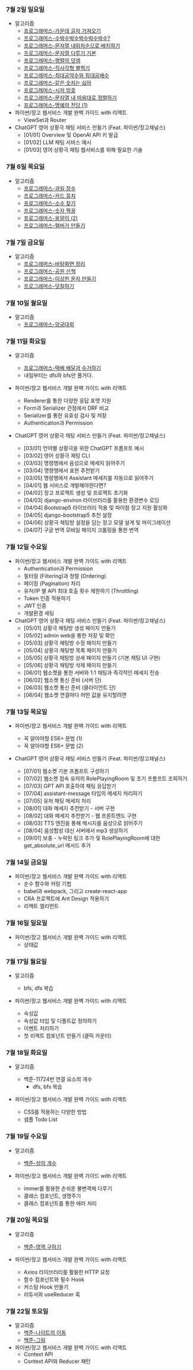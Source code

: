 ### 7월 2일 일요일

- 알고리즘
  - [프로그래머스-가운데 글자 가져오기](https://github.com/sc303030/algorithm_practice/blob/d62d2019a76d34e80cc41487bb0b93123f20d345/%ED%94%84%EB%A1%9C%EA%B7%B8%EB%9E%98%EB%A8%B8%EC%8A%A4/%5B%ED%94%84%EB%A1%9C%EA%B7%B8%EB%9E%98%EB%A8%B8%EC%8A%A4%5D%20%EA%B0%80%EC%9A%B4%EB%8D%B0%20%EA%B8%80%EC%9E%90%20%EA%B0%80%EC%A0%B8%EC%98%A4%EA%B8%B0%20%ED%8C%8C%EC%9D%B4%EC%8D%AC.md)
  - [프로그래머스-수박수박수박수박수박수?](https://github.com/sc303030/algorithm_practice/blob/1c292929c0bcaa1da9ac6299f5b1897763c92f68/%ED%94%84%EB%A1%9C%EA%B7%B8%EB%9E%98%EB%A8%B8%EC%8A%A4/%5B%ED%94%84%EB%A1%9C%EA%B7%B8%EB%9E%98%EB%A8%B8%EC%8A%A4%5D%20%EC%88%98%EB%B0%95%EC%88%98%EB%B0%95%EC%88%98%EB%B0%95%EC%88%98%EB%B0%95%EC%88%98%EB%B0%95%EC%88%98%20%ED%8C%8C%EC%9D%B4%EC%8D%AC.md)
  - [프로그래머스-문자열 내림차순으로 배치하기](https://github.com/sc303030/algorithm_practice/blob/693b982502a2367ae9e04650c3ea1938a3f3c551/%ED%94%84%EB%A1%9C%EA%B7%B8%EB%9E%98%EB%A8%B8%EC%8A%A4/%5B%ED%94%84%EB%A1%9C%EA%B7%B8%EB%9E%98%EB%A8%B8%EC%8A%A4%5D%20%EB%AC%B8%EC%9E%90%EC%97%B4%20%EB%82%B4%EB%A6%BC%EC%B0%A8%EC%88%9C%EC%9C%BC%EB%A1%9C%20%EB%B0%B0%EC%B9%98%ED%95%98%EA%B8%B0%20%ED%8C%8C%EC%9D%B4%EC%8D%AC.md)
  - [프로그래머스-문자열 다루기 기본](https://github.com/sc303030/algorithm_practice/blob/030dff5e1821e2cff02ae4eeb6220fee519bac5c/%ED%94%84%EB%A1%9C%EA%B7%B8%EB%9E%98%EB%A8%B8%EC%8A%A4/%5B%ED%94%84%EB%A1%9C%EA%B7%B8%EB%9E%98%EB%A8%B8%EC%8A%A4%5D%20%EB%AC%B8%EC%9E%90%EC%97%B4%20%EB%8B%A4%EB%A3%A8%EA%B8%B0%20%EA%B8%B0%EB%B3%B8%20%ED%8C%8C%EC%9D%B4%EC%8D%AC.md)
  - [프로그래머스-행렬의 덧셈](https://github.com/sc303030/algorithm_practice/blob/056320c90dd60033eb982b9553248c6d163784f2/%ED%94%84%EB%A1%9C%EA%B7%B8%EB%9E%98%EB%A8%B8%EC%8A%A4/%5B%ED%94%84%EB%A1%9C%EA%B7%B8%EB%9E%98%EB%A8%B8%EC%8A%A4%5D%20%ED%96%89%EB%A0%AC%EC%9D%98%20%EB%8D%A7%EC%85%88%20%ED%8C%8C%EC%9D%B4%EC%8D%AC.md)
  - [프로그래머스-직사각형 별찍기](https://github.com/sc303030/algorithm_practice/blob/e2567bc8765886f3e1534dddee5af9a04f3fe371/%ED%94%84%EB%A1%9C%EA%B7%B8%EB%9E%98%EB%A8%B8%EC%8A%A4/%5B%ED%94%84%EB%A1%9C%EA%B7%B8%EB%9E%98%EB%A8%B8%EC%8A%A4%5D%20%EC%A7%81%EC%82%AC%EA%B0%81%ED%98%95%20%EB%B3%84%EC%B0%8D%EA%B8%B0%20%ED%8C%8C%EC%9D%B4%EC%8D%AC.md)
  - [프로그래머스-최대공약수와 최대공배수](https://github.com/sc303030/algorithm_practice/blob/3cd403e9c19e68630829ddd4de3c253f51ac32cc/%ED%94%84%EB%A1%9C%EA%B7%B8%EB%9E%98%EB%A8%B8%EC%8A%A4/%5B%ED%94%84%EB%A1%9C%EA%B7%B8%EB%9E%98%EB%A8%B8%EC%8A%A4%5D%20%EC%B5%9C%EB%8C%80%EA%B3%B5%EC%95%BD%EC%88%98%EC%99%80%20%EC%B5%9C%EC%86%8C%EA%B3%B5%EB%B0%B0%EC%88%98%20%ED%8C%8C%EC%9D%B4%EC%8D%AC.md)
  - [프로그래머스-같은 숫자는 싫어](https://github.com/sc303030/algorithm_practice/blob/dea3bdbe2932effeec140d6c088f472c842e118a/%ED%94%84%EB%A1%9C%EA%B7%B8%EB%9E%98%EB%A8%B8%EC%8A%A4/%5B%ED%94%84%EB%A1%9C%EA%B7%B8%EB%9E%98%EB%A8%B8%EC%8A%A4%5D%20%EA%B0%99%EC%9D%80%20%EC%88%AB%EC%9E%90%EB%8A%94%20%EC%8B%AB%EC%96%B4%20%ED%8C%8C%EC%9D%B4%EC%8D%AC.md)
  - [프로그래머스-시저 암호](https://github.com/sc303030/algorithm_practice/blob/bf5f56b11e5b89f06e33a76a03cdf14ae3f89045/%ED%94%84%EB%A1%9C%EA%B7%B8%EB%9E%98%EB%A8%B8%EC%8A%A4/%5B%ED%94%84%EB%A1%9C%EA%B7%B8%EB%9E%98%EB%A8%B8%EC%8A%A4%5D%20%EC%8B%9C%EC%A0%80%20%EC%95%94%ED%98%B8%20%ED%8C%8C%EC%9D%B4%EC%8D%AC.md)
  - [프로그래머스-문자열 내 마음대로 정렬하기](https://github.com/sc303030/algorithm_practice/blob/34ef38995e45d7a6f7374cc2872dda66e631e2a1/%ED%94%84%EB%A1%9C%EA%B7%B8%EB%9E%98%EB%A8%B8%EC%8A%A4/%5B%ED%94%84%EB%A1%9C%EA%B7%B8%EB%9E%98%EB%A8%B8%EC%8A%A4%5D%20%EB%AC%B8%EC%9E%90%EC%97%B4%20%EB%82%B4%20%EB%A7%88%EC%9D%8C%EB%8C%80%EB%A1%9C%20%EC%A0%95%EB%A0%AC%ED%95%98%EA%B8%B0%20%ED%8C%8C%EC%9D%B4%EC%8D%AC.md)
  - [프로그래머스-명예의 전당 (1)](https://github.com/sc303030/algorithm_practice/blob/3f084fe03a1b5d19c8d2109241dab0b3294fc6b8/%ED%94%84%EB%A1%9C%EA%B7%B8%EB%9E%98%EB%A8%B8%EC%8A%A4/%5B%ED%94%84%EB%A1%9C%EA%B7%B8%EB%9E%98%EB%A8%B8%EC%8A%A4%5D%20%EB%AA%85%EC%98%88%EC%9D%98%20%EC%A0%84%EB%8B%B9%20(1)%20%ED%8C%8C%EC%9D%B4%EC%8D%AC.md)
- 파이썬/장고 웹서비스 개발 완벽 가이드 with 리액트
  - ViewSet과 Router
- ChatGPT 영어 상황극 채팅 서비스 만들기 (Feat. 파이썬/장고채널스)
  - [01/01] Overview 및 OpenAI API 키 발급
  - [01/02] LLM 채팅 서비스 예시
  - [01/03] 영어 상황극 채팅 웹서비스를 위해 필요한 기술

### 7월 6일 목요일

- 알고리즘
  - [프로그래머스-과일 장수](https://github.com/sc303030/algorithm_practice/blob/f93c21cf0dadacc91ffe9848151d860a0f8a3799/%ED%94%84%EB%A1%9C%EA%B7%B8%EB%9E%98%EB%A8%B8%EC%8A%A4/%5B%ED%94%84%EB%A1%9C%EA%B7%B8%EB%9E%98%EB%A8%B8%EC%8A%A4%5D%20%EA%B3%BC%EC%9D%BC%20%EC%9E%A5%EC%88%98%20%ED%8C%8C%EC%9D%B4%EC%8D%AC.md)
  - [프로그래머스-카드 뭉치](https://github.com/sc303030/algorithm_practice/blob/845e3c936e440bf2742a7f3592ad70d94f99b815/%ED%94%84%EB%A1%9C%EA%B7%B8%EB%9E%98%EB%A8%B8%EC%8A%A4/%5B%ED%94%84%EB%A1%9C%EA%B7%B8%EB%9E%98%EB%A8%B8%EC%8A%A4%5D%20%EC%B9%B4%EB%93%9C%20%EB%AD%89%EC%B9%98%20%ED%8C%8C%EC%9D%B4%EC%8D%AC.md)
  - [프로그래머스-소수 찾기](http://github.com/sc303030/algorithm_practice/commit/d3480fe84c8c71fd9fbcfe3d84f583ab825c4611)
  - [프로그래머스-숫자 짝꿍](https://github.com/sc303030/algorithm_practice/blob/a0bb6b4c9694efc26e1b60e2536dc4d7c5aa158d/%ED%94%84%EB%A1%9C%EA%B7%B8%EB%9E%98%EB%A8%B8%EC%8A%A4/%5B%ED%94%84%EB%A1%9C%EA%B7%B8%EB%9E%98%EB%A8%B8%EC%8A%A4%5D%20%EC%88%AB%EC%9E%90%20%EC%A7%9D%EA%BF%8D%20%ED%8C%8C%EC%9D%B4%EC%8D%AC.md)
  - [프로그래머스-옹알이 (2)](https://github.com/sc303030/algorithm_practice/blob/3b94465b7d47c3aa0be011602a6ed2dd3bcc9129/%ED%94%84%EB%A1%9C%EA%B7%B8%EB%9E%98%EB%A8%B8%EC%8A%A4/%5B%ED%94%84%EB%A1%9C%EA%B7%B8%EB%9E%98%EB%A8%B8%EC%8A%A4%5D%20%EC%98%B9%EC%95%8C%EC%9D%B4%20(2)%20%ED%8C%8C%EC%9D%B4%EC%8D%AC.md)
  - [프로그래머스-햄버거 만들기](https://github.com/sc303030/algorithm_practice/blob/6d15526867654d0c19cb3c8bb1e29beaf3484106/%ED%94%84%EB%A1%9C%EA%B7%B8%EB%9E%98%EB%A8%B8%EC%8A%A4/%5B%ED%94%84%EB%A1%9C%EA%B7%B8%EB%9E%98%EB%A8%B8%EC%8A%A4%5D%20%ED%96%84%EB%B2%84%EA%B1%B0%20%EB%A7%8C%EB%93%A4%EA%B8%B0%20%ED%8C%8C%EC%9D%B4%EC%8D%AC.md)

### 7월 7일 금요일

- 알고리즘
  - [프로그래머스-바탕화면 정리](https://github.com/sc303030/algorithm_practice/blob/52cf86087c3c8e7e633c9785f0f58b2017fbd7ed/%ED%94%84%EB%A1%9C%EA%B7%B8%EB%9E%98%EB%A8%B8%EC%8A%A4/%5B%ED%94%84%EB%A1%9C%EA%B7%B8%EB%9E%98%EB%A8%B8%EC%8A%A4%5D%20%EB%B0%94%ED%83%95%ED%99%94%EB%A9%B4%20%EC%A0%95%EB%A6%AC%20%ED%8C%8C%EC%9D%B4%EC%8D%AC.md)
  - [프로그래머스-공원 산책](https://github.com/sc303030/algorithm_practice/blob/6a1985d5062fabae43c9e96ed669a47971f76115/%ED%94%84%EB%A1%9C%EA%B7%B8%EB%9E%98%EB%A8%B8%EC%8A%A4/%5B%ED%94%84%EB%A1%9C%EA%B7%B8%EB%9E%98%EB%A8%B8%EC%8A%A4%5D%20%EA%B3%B5%EC%9B%90%20%EC%82%B0%EC%B1%85%20%ED%8C%8C%EC%9D%B4%EC%8D%AC.md)
  - [프로그래머스-이상한 문자 만들기](https://github.com/sc303030/algorithm_practice/blob/c9838a2a656e4c714a716ced8ede1e9aa464265f/%ED%94%84%EB%A1%9C%EA%B7%B8%EB%9E%98%EB%A8%B8%EC%8A%A4/%5B%ED%94%84%EB%A1%9C%EA%B7%B8%EB%9E%98%EB%A8%B8%EC%8A%A4%5D%20%EC%9D%B4%EC%83%81%ED%95%9C%20%EB%AC%B8%EC%9E%90%20%EB%A7%8C%EB%93%A4%EA%B8%B0%20%ED%8C%8C%EC%9D%B4%EC%8D%AC.md)
  - [프로그래머스-덧칠하기](https://github.com/sc303030/algorithm_practice/blob/5a15676bb6bdad5c7b37b2d589d4e54486d7cb38/%ED%94%84%EB%A1%9C%EA%B7%B8%EB%9E%98%EB%A8%B8%EC%8A%A4/%5B%ED%94%84%EB%A1%9C%EA%B7%B8%EB%9E%98%EB%A8%B8%EC%8A%A4%5D%20%EB%8D%A7%EC%B9%A0%ED%95%98%EA%B8%B0%20%ED%8C%8C%EC%9D%B4%EC%8D%AC.md)

### 7월 10일 월요일

- 알고리즘
  - [프로그래머스-양궁대회](https://github.com/sc303030/algorithm_practice/blob/c867124a4bcdde33db7b2ec5281af35ae6b674bb/%ED%94%84%EB%A1%9C%EA%B7%B8%EB%9E%98%EB%A8%B8%EC%8A%A4/%5B%ED%94%84%EB%A1%9C%EA%B7%B8%EB%9E%98%EB%A8%B8%EC%8A%A4%5D%20%EC%96%91%EA%B6%81%EB%8C%80%ED%9A%8C%20%ED%8C%8C%EC%9D%B4%EC%8D%AC.md)

### 7월 11일 화요일

- 알고리즘
  - [프로그래머스-택배 배달과 수거하기](https://github.com/sc303030/algorithm_practice/blob/3988ca1d414a78f48feab987179f58d04379a771/%ED%94%84%EB%A1%9C%EA%B7%B8%EB%9E%98%EB%A8%B8%EC%8A%A4/%5B%ED%94%84%EB%A1%9C%EA%B7%B8%EB%9E%98%EB%A8%B8%EC%8A%A4%5D%20%ED%83%9D%EB%B0%B0%20%EB%B0%B0%EB%8B%AC%EA%B3%BC%20%EC%88%98%EA%B1%B0%ED%95%98%EA%B8%B0%20%ED%8C%8C%EC%9D%B4%EC%8D%AC.md)
  - 내일부터는 dfs와 bfs만 풀거다.

- 파이썬/장고 웹서비스 개발 완벽 가이드 with 리액트
  - Renderer를 통한 다양한 응답 포맷 지원
  - Form과 Serializer 관점에서 DRF 비교
  - Serializer를 통한 유효성 검사 및 저장
  - Authentication과 Permission

- ChatGPT 영어 상황극 채팅 서비스 만들기 (Feat. 파이썬/장고채널스)
  - [03/01] 언어별 상황극을 위한 ChatGPT 프롬프트 예시
  - [03/02] 영어 상황극 채팅 CLI
  - [03/03] 명령행에서 음성으로 메세지 읽어주기
  - [03/04] 명령행에서 표현 추천받기
  - [03/05] 명령행에서 Assistant 메세지를 자동으로 읽어주기
  - [04/01] 웹 서비스로 개발해야한다면?
  - [04/02] 장고 프로젝트 생성 및 프로젝트 초기화
  - [04/03] django-environ 라이브러리를 활용한 환경변수 로딩
  - [04/04] Bootstrap5 라이브러리 적용 및 파이참 장고 지원 활성화
  - [04/05] django-bootstrap5 추천 설정
  - [04/06] 상황극 채팅방 설정을 담는 장고 모델 설계 및 마이그레이션
  - [04/07] 구글 번역 모바일 페이지 크롤링을 통한 번역

### 7월 12일 수요일

- 파이썬/장고 웹서비스 개발 완벽 가이드 with 리액트
  - Authentication과 Permission
  - 필터링 (Filtering)과 정렬 (Ordering)
  - 페이징 (Pagination) 처리
  - 유저/IP 별 API 최대 호출 횟수 제한하기 (Throttling)
  - Token 인증 적용하기
  - JWT 인증
  - 개발환경 세팅
- ChatGPT 영어 상황극 채팅 서비스 만들기 (Feat. 파이썬/장고채널스)
  - [05/01] 상황극 채팅방 생성 페이지 만들기
  - [05/02] admin web을 통한 저장 및 확인
  - [05/03] 상황극 채팅방 수정 페이지 만들기
  - [05/04] 상황극 채팅방 목록 페이지 만들기
  - [05/05] 상황극 채팅방 상세 페이지 만들기 (기본 채팅 UI 구현)
  - [05/06] 상황극 채팅방 삭제 페이지 만들기
  - [06/01] 웹소켓을 통한 서버와 1:1 채팅과 즉각적인 메세지 전송
  - [06/02] 웹소켓 통신 준비 (서버 단)
  - [06/03] 웹소켓 통신 준비 (클라이언트 단)
  - [06/04] 웹소켓 연결마다 어떤 값을 유지할려면

### 7월 13일 목요일

- 파이썬/장고 웹서비스 개발 완벽 가이드 with 리액트
  - 꼭 알아야할 ES6+ 문법 (1)
  - 꼭 알아야할 ES6+ 문법 (2)

- ChatGPT 영어 상황극 채팅 서비스 만들기 (Feat. 파이썬/장고채널스)
  - [07/01] 웹소켓 기본 프롬프트 구성하기
  - [07/02] 웹소켓 접속 유저의 RolePlayingRoom 및 초기 프롬프트 조회하기
  - [07/03] GPT API 호출하여 채팅 응답받기
  - [07/04] assistant-message 타입의 메세지 처리하기
  - [07/05] 유저 채팅 메세지 처리
  - [08/01] 대화 메세지 추천받기 - 서버 구현
  - [08/02] 대화 메세지 추천받기 - 웹 프론트엔드 구현
  - [08/03] TTS 엔진을 통해 메시지를 음성으로 읽어주기
  - [08/04] 음성합성 대신 서버에서 mp3 생성하기
  - [09/01] 보충 - 누락된 링크 추가 및 RolePlayingRoom에 대한 get_absolute_url 메서드 추가

### 7월 14일 금요일

- 파이썬/장고 웹서비스 개발 완벽 가이드 with 리액트
  - 순수 함수와 커링 기법
  - babel과 webpack, 그리고 create-react-app
  - CRA 프로젝트에 Ant Design 적용하기
  - 리액트 엘리먼트

### 7월 16일 일요일

- 파이썬/장고 웹서비스 개발 완벽 가이드 with 리액트
  - 상태값

### 7월 17일 월요일

- 알고리즘
  - bfs, dfs 복습

- 파이썬/장고 웹서비스 개발 완벽 가이드 with 리액트
  - 속성값
  - 속성값 타입 및 디폴트값 정의하기
  - 이벤트 처리하기
  - 첫 리액트 컴포넌트 만들기 (클릭 카운터)

### 7월 18일 화요일

- 알고리즘
  - 백준-11724번 연결 요소의 개수
    - dfs, bfs 복습

- 파이썬/장고 웹서비스 개발 완벽 가이드 with 리액트
  - CSS를 적용하는 다양한 방법
  - 샘플 Todo List

### 7월 19일 수요일

- 알고리즘
  - [백준-섬의 개수](https://github.com/sc303030/algorithm_practice/blob/ff75894c2fd73c9c439e7417f321761026c314c6/5.DFS/%5B%EB%B0%B1%EC%A4%80%5D%204963%EB%B2%88%20%EC%84%AC%EC%9D%98%20%EA%B0%9C%EC%88%98%20%ED%8C%8C%EC%9D%B4%EC%8D%AC.md)

- 파이썬/장고 웹서비스 개발 완벽 가이드 with 리액트
  - immer를 활용한 손쉬운 불변객체 다루기
  - 클래스 컴포넌트, 생명주기
  - 클래스 컴포넌트를 통한 에러 처리

### 7월 20일 목요일

- 알고리즘
  - [백준-영역 구하기](https://github.com/sc303030/algorithm_practice/blob/ee746c2765b4494f01f6f494ff016a4900d097ed/5.DFS/%5B%EB%B0%B1%EC%A4%80%5D%202583%20%EC%98%81%EC%97%AD%20%EA%B5%AC%ED%95%98%EA%B8%B0%20%ED%8C%8C%EC%9D%B4%EC%8D%AC.md)

- 파이썬/장고 웹서비스 개발 완벽 가이드 with 리액트
  - Axios 라이브러리를 활용한 HTTP 요청
  - 함수 컴포넌트와 필수 Hook
  - 커스텀 Hook 만들기
  - 리듀서와 useReducer 훅

### 7월 22일 토요일

- 알고리즘
  - [백준-나이트의 이동](https://github.com/sc303030/algorithm_practice/blob/311762c7e1ed86b006a1fad58c6831636637a86f/6.BFS/%5B%EB%B0%B1%EC%A4%80%5D%207562%EB%B2%88%20%EB%82%98%EC%9D%B4%ED%8A%B8%EC%9D%98%20%EC%9D%B4%EB%8F%99%20%ED%8C%8C%EC%9D%B4%EC%8D%AC_2.md)
  - [백준-그림](https://github.com/sc303030/algorithm_practice/blob/31b78dfe5f50374948bc681346849c6d80385014/5.DFS/%5B%EB%B0%B1%EC%A4%80%5D%201926%EB%B2%88%20%EA%B7%B8%EB%A6%BC%20%ED%8C%8C%EC%9D%B4%EC%8D%AC.md)
- 파이썬/장고 웹서비스 개발 완벽 가이드 with 리액트
  - Context API
  - Context API와 Reducer 패턴